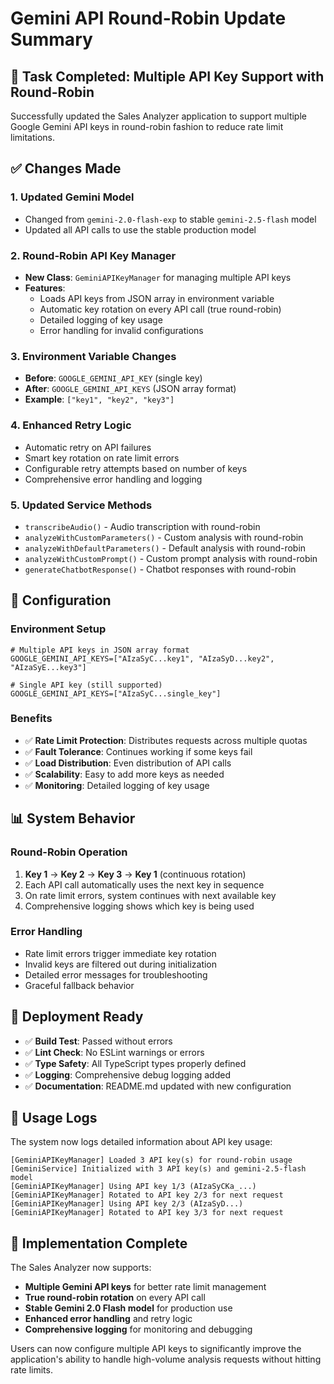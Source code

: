 # Gemini API Round-Robin Update Summary

## 🎯 Task Completed: Multiple API Key Support with Round-Robin

Successfully updated the Sales Analyzer application to support multiple Google Gemini API keys in round-robin fashion to reduce rate limit limitations.

## ✅ Changes Made

### 1. **Updated Gemini Model**
- Changed from `gemini-2.0-flash-exp` to stable `gemini-2.5-flash` model
- Updated all API calls to use the stable production model

### 2. **Round-Robin API Key Manager**
- **New Class**: `GeminiAPIKeyManager` for managing multiple API keys
- **Features**:
  - Loads API keys from JSON array in environment variable
  - Automatic key rotation on every API call (true round-robin)
  - Detailed logging of key usage
  - Error handling for invalid configurations

### 3. **Environment Variable Changes**
- **Before**: `GOOGLE_GEMINI_API_KEY` (single key)
- **After**: `GOOGLE_GEMINI_API_KEYS` (JSON array format)
- **Example**: `["key1", "key2", "key3"]`

### 4. **Enhanced Retry Logic**
- Automatic retry on API failures
- Smart key rotation on rate limit errors
- Configurable retry attempts based on number of keys
- Comprehensive error handling and logging

### 5. **Updated Service Methods**
- `transcribeAudio()` - Audio transcription with round-robin
- `analyzeWithCustomParameters()` - Custom analysis with round-robin
- `analyzeWithDefaultParameters()` - Default analysis with round-robin
- `analyzeWithCustomPrompt()` - Custom prompt analysis with round-robin
- `generateChatbotResponse()` - Chatbot responses with round-robin

## 🔧 Configuration

### Environment Setup
```env
# Multiple API keys in JSON array format
GOOGLE_GEMINI_API_KEYS=["AIzaSyC...key1", "AIzaSyD...key2", "AIzaSyE...key3"]

# Single API key (still supported)
GOOGLE_GEMINI_API_KEYS=["AIzaSyC...single_key"]
```

### Benefits
- ✅ **Rate Limit Protection**: Distributes requests across multiple quotas
- ✅ **Fault Tolerance**: Continues working if some keys fail
- ✅ **Load Distribution**: Even distribution of API calls
- ✅ **Scalability**: Easy to add more keys as needed
- ✅ **Monitoring**: Detailed logging of key usage

## 📊 System Behavior

### Round-Robin Operation
1. **Key 1** → **Key 2** → **Key 3** → **Key 1** (continuous rotation)
2. Each API call automatically uses the next key in sequence
3. On rate limit errors, system continues with next available key
4. Comprehensive logging shows which key is being used

### Error Handling
- Rate limit errors trigger immediate key rotation
- Invalid keys are filtered out during initialization
- Detailed error messages for troubleshooting
- Graceful fallback behavior

## 🚀 Deployment Ready

- ✅ **Build Test**: Passed without errors
- ✅ **Lint Check**: No ESLint warnings or errors
- ✅ **Type Safety**: All TypeScript types properly defined
- ✅ **Logging**: Comprehensive debug logging added
- ✅ **Documentation**: README.md updated with new configuration

## 📝 Usage Logs

The system now logs detailed information about API key usage:

```
[GeminiAPIKeyManager] Loaded 3 API key(s) for round-robin usage
[GeminiService] Initialized with 3 API key(s) and gemini-2.5-flash model
[GeminiAPIKeyManager] Using API key 1/3 (AIzaSyCKa_...)
[GeminiAPIKeyManager] Rotated to API key 2/3 for next request
[GeminiAPIKeyManager] Using API key 2/3 (AIzaSyD...)
[GeminiAPIKeyManager] Rotated to API key 3/3 for next request
```

## 🎉 Implementation Complete

The Sales Analyzer now supports:
- **Multiple Gemini API keys** for better rate limit management
- **True round-robin rotation** on every API call
- **Stable Gemini 2.0 Flash model** for production use
- **Enhanced error handling** and retry logic
- **Comprehensive logging** for monitoring and debugging

Users can now configure multiple API keys to significantly improve the application's ability to handle high-volume analysis requests without hitting rate limits.